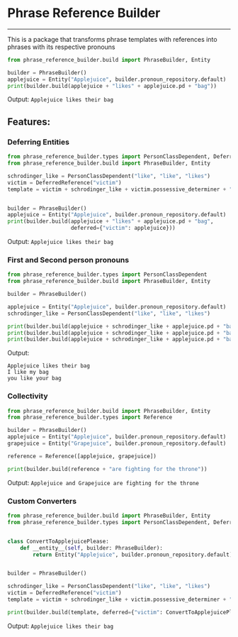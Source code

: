 # Phrase Reference Builder

---
This is a package that transforms phrase templates with references into phrases with its respective pronouns

```py
from phrase_reference_builder.build import PhraseBuilder, Entity

builder = PhraseBuilder()
applejuice = Entity("Applejuice", builder.pronoun_repository.default)
print(builder.build(applejuice + "likes" + applejuice.pd + "bag"))
```
Output: `Applejuice likes their bag`

## Features:
### Deferring Entities
```python
from phrase_reference_builder.types import PersonClassDependent, DeferredReference
from phrase_reference_builder.build import PhraseBuilder, Entity

schrodinger_like = PersonClassDependent("like", "like", "likes")
victim = DeferredReference("victim")
template = victim + schrodinger_like + victim.possessive_determiner + "bag"


builder = PhraseBuilder()
applejuice = Entity("Applejuice", builder.pronoun_repository.default)
print(builder.build(applejuice + "likes" + applejuice.pd + "bag",
                    deferred={"victim": applejuice}))
```
Output: `Applejuice likes their bag`

### First and Second person pronouns
```py
from phrase_reference_builder.types import PersonClassDependent
from phrase_reference_builder.build import PhraseBuilder, Entity

builder = PhraseBuilder()

applejuice = Entity("Applejuice", builder.pronoun_repository.default)
schrodinger_like = PersonClassDependent("like", "like", "likes")

print(builder.build(applejuice + schrodinger_like + applejuice.pd + "bag"))
print(builder.build(applejuice + schrodinger_like + applejuice.pd + "bag", speaker=applejuice))
print(builder.build(applejuice + schrodinger_like + applejuice.pd + "bag", listener=applejuice))
```
Output:
```
Applejuice likes their bag
I like my bag
you like your bag
```

### Collectivity
```python
from phrase_reference_builder.build import PhraseBuilder, Entity
from phrase_reference_builder.types import Reference

builder = PhraseBuilder()
applejuice = Entity("Applejuice", builder.pronoun_repository.default)
grapejuice = Entity("Grapejuice", builder.pronoun_repository.default)

reference = Reference([applejuice, grapejuice])

print(builder.build(reference + "are fighting for the throne"))
```
Output: `Applejuice and Grapejuice are fighting for the throne`
### Custom Converters
```python
from phrase_reference_builder.build import PhraseBuilder, Entity
from phrase_reference_builder.types import PersonClassDependent, DeferredReference


class ConvertToApplejuicePlease:
    def __entity__(self, builder: PhraseBuilder):
        return Entity("Applejuice", builder.pronoun_repository.default)


builder = PhraseBuilder()

schrodinger_like = PersonClassDependent("like", "like", "likes")
victim = DeferredReference("victim")
template = victim + schrodinger_like + victim.possessive_determiner + "bag"

print(builder.build(template, deferred={"victim": ConvertToApplejuicePlease()}))
```
Output: `Applejuice likes their bag`